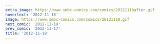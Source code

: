 ```yaml
---
extra_image: https://www.smbc-comics.com/comics/20121118after.gif
hovertext: '2012-11-18'
image: https://www.smbc-comics.com/comics/20121118.gif
next_comic: '2012-11-19'
prev_comic: '2012-11-17'
title: '2012-11-18'
---
```


